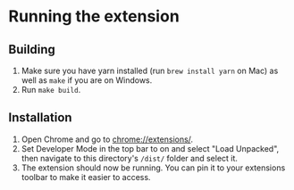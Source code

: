 # Running the extension

## Building

1. Make sure you have yarn installed (run `brew install yarn` on Mac) as well as `make` if you are on Windows.
2. Run `make build`.

## Installation

1. Open Chrome and go to [chrome://extensions/](chrome://extensions/).
2. Set Developer Mode in the top bar to on and select "Load Unpacked", then navigate to this directory's `/dist/` folder and select it.
3. The extension should now be running. You can pin it to your extensions toolbar to make it easier to access.
